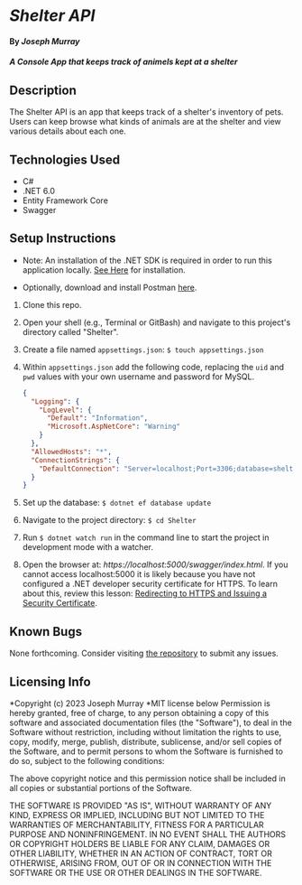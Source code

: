 # _Shelter API_

#### By _Joseph Murray_

#### _A Console App that keeps track of animels kept at a shelter_

## Description

The Shelter API is an app that keeps track of a shelter's inventory of pets. Users can keep browse what kinds of animals are at the shelter and view various details about each one.

## Technologies Used

- C#
- .NET 6.0
- Entity Framework Core
- Swagger

## Setup Instructions

- Note: An installation of the .NET SDK is required in order to run this application locally. [See Here](https://dotnet.microsoft.com/en-us/) for installation.

- Optionally, download and install Postman [here](https://www.postman.com/downloads/).

1. Clone this repo.
2. Open your shell (e.g., Terminal or GitBash) and navigate to this project's directory called "Shelter".
3. Create a file named `appsettings.json`: `$ touch appsettings.json`
4. Within `appsettings.json` add the following code, replacing the `uid` and `pwd` values with your own username and password for MySQL.

   ```json
   {
     "Logging": {
       "LogLevel": {
         "Default": "Information",
         "Microsoft.AspNetCore": "Warning"
       }
     },
     "AllowedHosts": "*",
     "ConnectionStrings": {
       "DefaultConnection": "Server=localhost;Port=3306;database=shelter;uid=root;pwd=epicodus;"
     }
   }
   ```

5. Set up the database: `$ dotnet ef database update`
6. Navigate to the project directory: `$ cd Shelter`
7. Run `$ dotnet watch run` in the command line to start the project in development mode with a watcher.
8. Open the browser at: _https://localhost:5000/swagger/index.html_. If you cannot access localhost:5000 it is likely because you have not configured a .NET developer security certificate for HTTPS. To learn about this, review this lesson: [Redirecting to HTTPS and Issuing a Security Certificate](https://www.learnhowtoprogram.com/c-and-net/basic-web-applications/redirecting-to-https-and-issuing-a-security-certificate).

## Known Bugs

None forthcoming. Consider visiting [the repository](https://github.com/asparageist/shelter) to submit any issues.

## Licensing Info

*Copyright (c) 2023 Joseph Murray
*MIT license below
Permission is hereby granted, free of charge, to any person obtaining a copy
of this software and associated documentation files (the "Software"), to deal
in the Software without restriction, including without limitation the rights
to use, copy, modify, merge, publish, distribute, sublicense, and/or sell
copies of the Software, and to permit persons to whom the Software is
furnished to do so, subject to the following conditions:

The above copyright notice and this permission notice shall be included in all
copies or substantial portions of the Software.

THE SOFTWARE IS PROVIDED "AS IS", WITHOUT WARRANTY OF ANY KIND, EXPRESS OR
IMPLIED, INCLUDING BUT NOT LIMITED TO THE WARRANTIES OF MERCHANTABILITY,
FITNESS FOR A PARTICULAR PURPOSE AND NONINFRINGEMENT. IN NO EVENT SHALL THE
AUTHORS OR COPYRIGHT HOLDERS BE LIABLE FOR ANY CLAIM, DAMAGES OR OTHER
LIABILITY, WHETHER IN AN ACTION OF CONTRACT, TORT OR OTHERWISE, ARISING FROM,
OUT OF OR IN CONNECTION WITH THE SOFTWARE OR THE USE OR OTHER DEALINGS IN THE
SOFTWARE.
